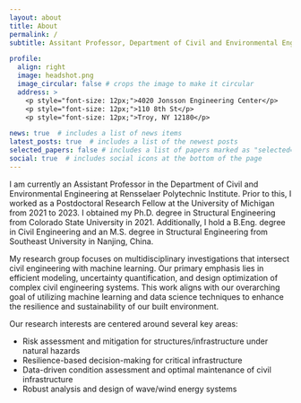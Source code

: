 ```yaml
---
layout: about
title: About
permalink: /
subtitle: Assitant Professor, Department of Civil and Environmental Engineering, Rensselaer Polytechnic Institute (RPI)  # <a href='#'>University of Michigan</a>. Address. Contacts. Moto. Etc.

profile:
  align: right
  image: headshot.png
  image_circular: false # crops the image to make it circular
  address: >
    <p style="font-size: 12px;">4020 Jonsson Engineering Center</p>
    <p style="font-size: 12px;">110 8th St</p>
    <p style="font-size: 12px;">Troy, NY 12180</p>

news: true  # includes a list of news items
latest_posts: true  # includes a list of the newest posts
selected_papers: false # includes a list of papers marked as "selected={true}"
social: true  # includes social icons at the bottom of the page
---
```


<!-- Write your biography here. Tell the world about yourself. Link to your favorite [subreddit](http://reddit.com). You can put a picture in, too. The code is already in, just name your picture `prof_pic.jpg` and put it in the `img/` folder.

Put your address / P.O. box / other info right below your picture. You can also disable any of these elements by editing `profile` property of the YAML header of your `_pages/about.md`. Edit `_bibliography/papers.bib` and Jekyll will render your [publications page](/al-folio/publications/) automatically.

Link to your social media connections, too. This theme is set up to use [Font Awesome icons](http://fortawesome.github.io/Font-Awesome/) and [Academicons](https://jpswalsh.github.io/academicons/), like the ones below. Add your Facebook, Twitter, LinkedIn, Google Scholar, or just disable all of them. -->


I am currently an Assistant Professor in the Department of Civil and Environmental Engineering at Rensselaer Polytechnic Institute. Prior to this, I worked as a Postdoctoral Research Fellow at the University of Michigan from 2021 to 2023. I obtained my Ph.D. degree in Structural Engineering from Colorado State University in 2021. Additionally, I hold a B.Eng. degree in Civil Engineering and an M.S. degree in Structural Engineering from Southeast University in Nanjing, China.

My research group focuses on multidisciplinary investigations that intersect civil engineering with machine learning. Our primary emphasis lies in efficient modeling, uncertainty quantification, and design optimization of complex civil engineering systems. This work aligns with our overarching goal of utilizing machine learning and data science techniques to enhance the resilience and sustainability of our built environment.

Our research interests are centered around several key areas:
-	Risk assessment and mitigation for structures/infrastructure under natural hazards
-	Resilience-based decision-making for critical infrastructure
-	Data-driven condition assessment and optimal maintenance of civil infrastructure
-	Robust analysis and design of wave/wind energy systems
